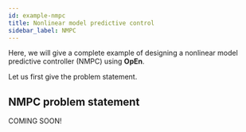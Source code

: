 ```yaml
---
id: example-nmpc
title: Nonlinear model predictive control
sidebar_label: NMPC
---
```


Here, we will give a complete example of designing a nonlinear model predictive controller (NMPC) using **OpEn**.

Let us first give the problem statement. 

## NMPC problem statement
COMING SOON!
